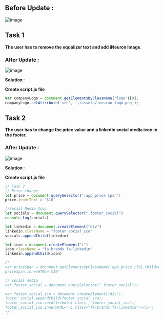 ## Before Update :

![image](https://user-images.githubusercontent.com/113786234/236130173-5c3842a3-992d-4a34-b051-a3d531780855.png)

## Task 1
**The user has to remove the equalizer text and add iNeuron Image.**
### After Update :
![image](https://github.com/AnchalSharma20/FSJS-iNeuron/assets/113786234/93f664a6-682b-4ce5-97b3-637ddd24189b)

**Solution :**

**Create script.js file**

```Javascript
var companyLogo = document.getElementsByClassName('logo')[0];
companyLogo.setAttribute('src', './assets/ineuron-logo.png');
```

## Task 2
**The user has to change the price value and a linkedin social media icon in the footer.**

### After Update :
![image](https://github.com/AnchalSharma20/FSJS-iNeuron/assets/113786234/12f00610-d6cb-4d13-932f-20c8c10b0df9)


**Solution :**

**Create script.js file**

```Javascript
// Task 2
// Price change
let price = document.querySelector(".app_price span")
price.innerText = "$10"

//Social Media Icon
let socials = document.querySelector(".footer_social")
console.log(socials)

let linkedin = document.createElement("div")
linkedin.className = "footer_social_ico"
socials.appendChild(linkedin)

let icon = document.createElement("i")
icon.className = "fa-brands fa-linkedin"
linkedin.appendChild(icon)

/*
var priceSpan = document.getElementsByClassName('app_price')[0].children[0];
priceSpan.innerHTML='$10'

// social media
var footer_social = document.querySelector(".footer_social");

var footer_social_ico = document.createElement("div");
footer_social.appendChild(footer_social_ico);
footer_social_ico.setAttribute('class','footer_social_ico');
footer_social_ico.innerHTML='<i class="fa-brands fa-linkedin"></i>';
*/
```
